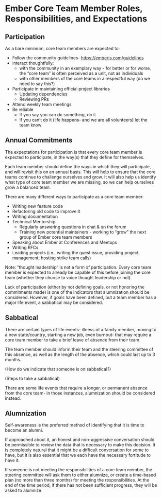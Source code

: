 # Ember Core Team Member Roles, Responsibilities, and Expectations

## Participation

As a bare minimum, core team members are expected to:

- Follow the community guidelines- https://emberjs.com/guidelines 
- Interact thoughtfully:
    - with the community in an exemplary way - for better or for worse, the “core team” is often perceived as a unit, not as individuals
    - with other members of the core teams in a respectful way (do we need to say this?)
- Participate in maintaining official project libraries
    - Updating dependencies
    - Reviewing PRs
- Attend weekly team meetings
- Be reliable
    - If you say you can do something, do it
    - If you can’t do it (life happens- and we are all volunteers) let the team know


## Annual Commitments

The expectations for participation is that every core team member is expected to participate, in the way(s) that they define for themselves. 

Each team member should define the ways in which they will participate, and will revisit this on an annual basis. This will help to ensure that the core teams continue to challenge ourselves and grow. It will also help us identify what type of core team member we are missing, so we can help ourselves grow a balanced team. 

There are many different ways to participate as a core team member:

- Writing new feature code
- Refactoring old code to improve it
- Writing documentation
- Technical Mentorship
    - Regularly answering questions in chat & on the forum
    - Training new potential maintainers - working to “grow” the next group of Ember core team members
- Speaking about Ember at Conferences and Meetups
- Writing RFCs
- Leading projects (i.e., writing the quest issue, providing project management, hosting strike team calls)

Note: “thought leadership” is not a form of participation. Every core team member is expected to already be capable of this before joining the core team (whether they choose to voice thought leadership or not).  

Lack of participation (either by not defining goals, or not honoring the commitments made) is one of the indicators that alumnization should be considered. However, if goals have been defined, but a team member has a major life event, a sabbatical may be considered. 

## Sabbatical

There are certain types of life events- illness of a family member, moving to a new state/country, starting a new job, even burnout- that may require a core team member to take a brief leave of absence from their team. 

The team member should inform their team and the steering committee of this absence, as well as the length of the absence, which could last up to 3 months. 

(How do we indicate that someone is on sabbatical?) 

(Steps to take a sabbatical)

There are some life events that require a longer, or permanent absence from the core team- in those instances, alumnization should be considered instead.  

## Alumnization

Self-awareness is the preferred method of identifying that it is time to become an alumni. 

If approached about it, an honest and non-aggressive conversation should be permissible to review the data that is necessary to make this decision. It is completely natural that it might be a difficult conversation for some to have, but it is also essential that we each have the necessary fortitude to have it.

If someone is not meeting the responsibilities of a core team member, the steering committee will ask them to either alumnize, or create a time-based plan (no more than three months) for meeting the responsibilities. At the end of the time period, if there has not been sufficient progress, they will be asked to alumnize. 
